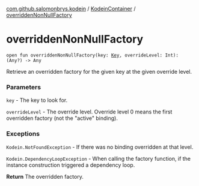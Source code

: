 [com.github.salomonbrys.kodein](../index.md) / [KodeinContainer](index.md) / [overriddenNonNullFactory](.)

# overriddenNonNullFactory

`open fun overriddenNonNullFactory(key: `[`Key`](../-kodein/-key/index.md)`, overrideLevel: Int): (Any?) -> Any`

Retrieve an overridden factory for the given key at the given override level.

### Parameters

`key` - The key to look for.

`overrideLevel` - The override level.
    Override level 0 means the first overridden factory (not the "active" binding).

### Exceptions

`Kodein.NotFoundException` - If there was no binding overridden at that level.

`Kodein.DependencyLoopException` - When calling the factory function, if the instance construction triggered a dependency loop.

**Return**
The overridden factory.

